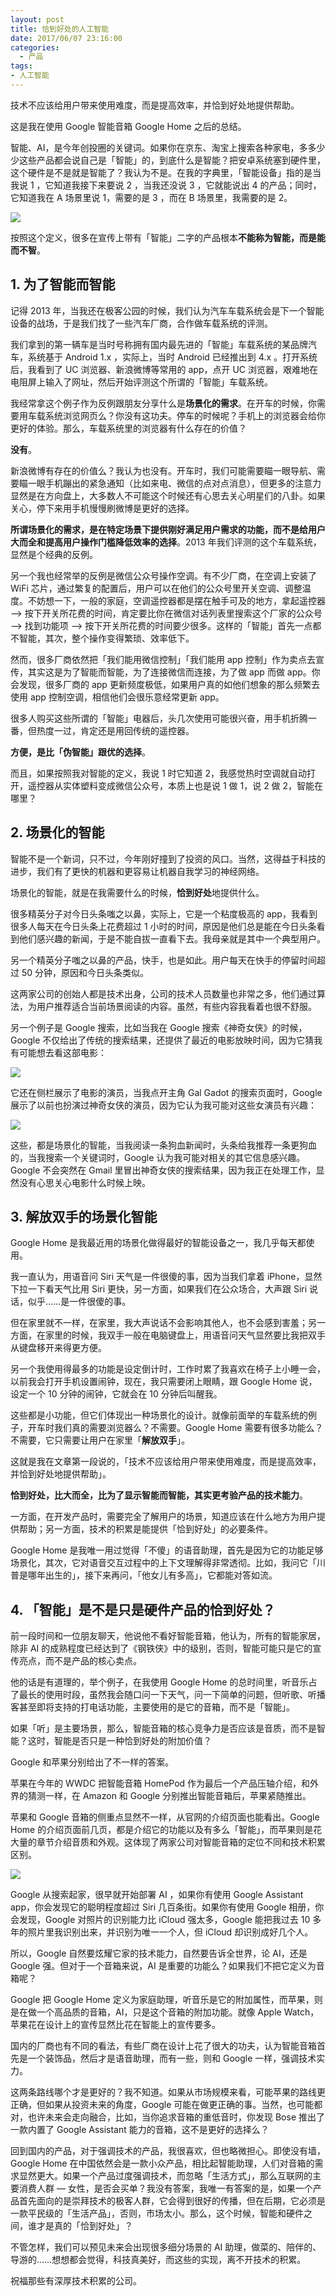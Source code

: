 ```yaml
---
layout: post
title: 恰到好处的人工智能
date: 2017/06/07 23:16:00
categories:
  - 产品
tags: 
- 人工智能
---
```


技术不应该给用户带来使用难度，而是提高效率，并恰到好处地提供帮助。

这是我在使用 Google 智能音箱 Google Home 之后的总结。

智能、AI，是今年创投圈的关键词。如果你在京东、淘宝上搜索各种家电，多多少少这些产品都会说自己是「智能」的，到底什么是智能？把安卓系统塞到硬件里，这个硬件是不是就是智能了？我认为不是。在我的字典里，「智能设备」指的是当我说 1 ，它知道我接下来要说 2 ，当我还没说 3 ，它就能说出 4 的产品；同时，它知道我在 A 场景里说 1，需要的是 3 ，而在 B 场景里，我需要的是 2。

![](http://pics.naaln.com/blog/2019-01-14-032124.jpg)

按照这个定义，很多在宣传上带有「智能」二字的产品根本**不能称为智能，而是能而不智**。

## 1. 为了智能而智能

记得 2013 年，当我还在极客公园的时候，我们认为汽车车载系统会是下一个智能设备的战场，于是我们找了一些汽车厂商，合作做车载系统的评测。

我们拿到的第一辆车是当时号称拥有国内最先进的「智能」车载系统的某品牌汽车，系统基于 Android 1.x ，实际上，当时 Android 已经推出到 4.x 。打开系统后，我看到了 UC 浏览器、新浪微博等常用的 app，点开 UC 浏览器，艰难地在电阻屏上输入了网址，然后开始评测这个所谓的「智能」车载系统。

我经常拿这个例子作为反例跟朋友分享什么是**场景化的需求**。在开车的时候，你需要用车载系统浏览网页么？你没有这功夫。停车的时候呢？手机上的浏览器会给你更好的体验。那么，车载系统里的浏览器有什么存在的价值？

**没有**。

新浪微博有存在的价值么？我认为也没有。开车时，我们可能需要瞄一眼导航、需要瞄一眼手机蹦出的紧急通知（比如来电、微信的点对点消息），但更多的注意力显然是在方向盘上，大多数人不可能这个时候还有心思去关心明星们的八卦。如果关心，停下来用手机慢慢刷微博是更好的选择。

**所谓场景化的需求，是在特定场景下提供刚好满足用户需求的功能，而不是给用户大而全和提高用户操作门槛降低效率的选择**。2013 年我们评测的这个车载系统，显然是个经典的反例。

另一个我也经常举的反例是微信公众号操作空调。有不少厂商，在空调上安装了 WiFi 芯片，通过繁复的配置后，用户可以在他们的公众号里开关空调、调整温度。不妨想一下，一般的家庭，空调遥控器都是摆在触手可及的地方，拿起遥控器 —> 按下开关所花费的时间，肯定要比你在微信对话列表里搜索这个厂家的公众号 —> 找到功能项 —> 按下开关所花费的时间要少很多。这样的「智能」首先一点都不智能，其次，整个操作变得繁琐、效率低下。

然而，很多厂商依然把「我们能用微信控制」「我们能用 app 控制」作为卖点去宣传，其实这是为了智能而智能，为了连接微信而连接，为了做 app 而做 app。你会发现，很多厂商的 app 更新频度极低，如果用户真的如他们想象的那么频繁去使用 app 控制空调，相信他们会很乐意经常更新 app。

很多人购买这些所谓的「智能」电器后，头几次使用可能很兴奋，用手机折腾一番，但热度一过，肯定还是用回传统的遥控器。

**方便，是比「伪智能」跟优的选择**。

而且，如果按照我对智能的定义，我说 1 时它知道 2，我感觉热时空调就自动打开，遥控器从实体塑料变成微信公众号，本质上也是说 1 做 1，说 2 做 2，智能在哪里？

## 2. 场景化的智能

智能不是一个新词，只不过，今年刚好撞到了投资的风口。当然，这得益于科技的进步，我们有了更快的机器和更容易让机器自我学习的神经网络。

场景化的智能，就是在我需要什么的时候，**恰到好处**地提供什么。

很多精英分子对今日头条嗤之以鼻，实际上，它是一个粘度极高的 app，我看到很多人每天在今日头条上花费超过 1 小时的时间，原因是他们总是能在今日头条看到他们感兴趣的新闻，于是不能自拔一直看下去。我母亲就是其中一个典型用户。

另一个精英分子嗤之以鼻的产品，快手，也是如此。用户每天在快手的停留时间超过 50 分钟，原因和今日头条类似。

这两家公司的创始人都是技术出身，公司的技术人员数量也非常之多，他们通过算法，为用户推荐适合当前场景阅读的内容。虽然，有些内容我看着也很不舒服。

另一个例子是 Google 搜索，比如当我在 Google 搜索《神奇女侠》的时候，Google 不仅给出了传统的搜索结果，还提供了最近的电影放映时间，因为它猜我有可能想去看这部电影：

![](http://pics.naaln.com/blog/2019-01-14-032125.jpg)

它还在侧栏展示了电影的演员，当我点开主角 Gal Gadot 的搜索页面时，Google 展示了以前也扮演过神奇女侠的演员，因为它认为我可能对这些女演员有兴趣：

![](http://pics.naaln.com/blog/2019-01-14-032126.jpg)

这些，都是场景化的智能，当我阅读一条狗血新闻时，头条给我推荐一条更狗血的，当我搜索一个关键词时，Google 认为我可能对相关的其它信息感兴趣。Google 不会突然在 Gmail 里冒出神奇女侠的搜索结果，因为我正在处理工作，显然没有心思关心电影什么时候上映。

## 3. 解放双手的场景化智能

Google Home 是我最近用的场景化做得最好的智能设备之一，我几乎每天都使用。

我一直认为，用语音问 Siri 天气是一件很傻的事，因为当我们拿着 iPhone，显然下拉一下看天气比用 Siri 更快，另一方面，如果我们在公众场合，大声跟 Siri 说话，似乎……是一件很傻的事。

但在家里就不一样，在家里，我大声说话不会影响其他人，也不会感到害羞；另一方面，在家里的时候，我双手一般在电脑键盘上，用语音问天气显然要比我把双手从键盘移开来得更方便。

另一个我使用得最多的功能是设定倒计时，工作时累了我喜欢在椅子上小睡一会，以前我会打开手机设置闹钟，现在，我只需要闭上眼睛，跟 Google Home 说，设定一个 10 分钟的闹钟，它就会在 10 分钟后叫醒我。

这些都是小功能，但它们体现出一种场景化的设计。就像前面举的车载系统的例子，开车时我们真的需要浏览器么？不需要。Google Home 需要有很多功能么？不需要，它只需要让用户在家里「**解放双手**」。

这就是我在文章第一段说的，「技术不应该给用户带来使用难度，而是提高效率，并恰到好处地提供帮助」。

**恰到好处，比大而全，比为了显示智能而智能，其实更考验产品的技术能力**。

一方面，在开发产品时，需要完全了解用户的场景，知道应该在什么地方为用户提供帮助；另一方面，技术的积累是能提供「恰到好处」的必要条件。

Google Home 是我唯一用过觉得「不傻」的语音助理，首先是因为它的功能足够场景化，其次，它对语音交互过程中的上下文理解得非常透彻。比如，我问它「川普是哪年出生的」，接下来再问，「他女儿有多高」，它都能对答如流。

## 4. 「智能」是不是只是硬件产品的恰到好处？

前一段时间和一位朋友聊天，他说他不看好智能音箱，他认为，所有的智能家居，除非 AI 的成熟程度已经达到了《钢铁侠》中的级别，否则，智能可能只是它的宣传亮点，而不是产品的核心卖点。

他的话是有道理的，举个例子，在我使用 Google Home 的总时间里，听音乐占了最长的使用时段，虽然我会随口问一下天气，问一下简单的问题，但听歌、听播客甚至即将支持的打电话功能，主要使用的是它的音箱，而不是「智能」。

如果「听」是主要场景，那么，智能音箱的核心竞争力是否应该是音质，而不是智能？这时，智能是否只是一种恰到好处的附加价值？

Google 和苹果分别给出了不一样的答案。

苹果在今年的 WWDC 把智能音箱 HomePod 作为最后一个产品压轴介绍，和外界的猜测一样，在 Amazon 和 Google 分别推出智能音箱后，苹果紧随推出。

苹果和 Google 音箱的侧重点显然不一样，从官网的介绍页面也能看出。Google Home 的介绍页面前几页，都是介绍它的功能以及有多么「智能」，而苹果则是花大量的章节介绍音质和外观。这体现了两家公司对智能音箱的定位不同和技术积累区别。

![](http://pics.naaln.com/blog/2019-01-14-032127.jpg)

Google 从搜索起家，很早就开始部署 AI ，如果你有使用 Google Assistant app，你会发现它的聪明程度超过 Siri 几百条街。如果你有使用 Google 相册，你会发现，Google 对照片的识别能力比 iCloud 强太多，Google 能把我过去 10 多年的照片里我识别出来，并识别为唯一一个人，但 iCloud 却识别成好几个人。

所以，Google 自然要炫耀它家的技术能力，自然要告诉全世界，论 AI，还是 Google 强。但对于一个音箱来说，AI 是重要的功能么？如果我们不把它定义为音箱呢？

Google 把 Google Home 定义为家庭助理，听音乐是它的附加属性，而苹果，则是在做一个高品质的音箱，AI，只是这个音箱的附加功能。就像 Apple Watch，苹果花在设计上的宣传显然比花在智能上的宣传要多。

国内的厂商也有不同的看法，有些厂商在设计上花了很大的功夫，认为智能音箱首先是一个装饰品，然后才是语音助理，而有一些，则和 Google 一样，强调技术实力。

这两条路线哪个才是更好的？我不知道。如果从市场规模来看，可能苹果的路线更正确，但如果从投资未来的角度，Google 可能在做更正确的事。当然，也可能都对，也许未来会走向融合，比如，当你追求音箱的重低音时，你发现 Bose 推出了一款内置了 Google Assistant 能力的音箱，这不是更好的选择么？

回到国内的产品，对于强调技术的产品，我很喜欢，但也略微担心。即使没有墙，Google Home 在中国依然会是一款小众产品，相比起智能助理，人们对音箱的需求显然更大。如果一个产品过度强调技术，而忽略「生活方式」，那么互联网的主要消费人群 — 女性，是否会买单？我没有答案，我唯一有答案的是，如果一个产品首先面向的是崇拜技术的极客人群，它会得到很好的传播，但在后期，它必须是一款平民级的「生活产品」，否则，市场太小。那么，这个时候，智能和硬件之间，谁才是真的「恰到好处」？

不管怎样，我们可以预见未来会出现很多细分场景的 AI 助理，做菜的、陪伴的、导游的……想想都会觉得，科技真美好，而这些的实现，离不开技术的积累。

祝福那些有深厚技术积累的公司。
